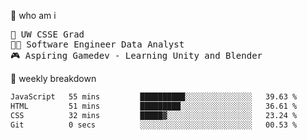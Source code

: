 🧠 who am i
<pre>
📖 UW CSSE Grad 
🧑‍💻 Software Engineer Data Analyst
🎮 Aspiring Gamedev - Learning Unity and Blender
</pre>

📂 weekly breakdown
 <!--START_SECTION:waka-->

```txt
JavaScript   55 mins         ██████████░░░░░░░░░░░░░░░   39.63 %
HTML         51 mins         █████████░░░░░░░░░░░░░░░░   36.61 %
CSS          32 mins         █████▓░░░░░░░░░░░░░░░░░░░   23.24 %
Git          0 secs          ░░░░░░░░░░░░░░░░░░░░░░░░░   00.53 %
```

<!--END_SECTION:waka-->

